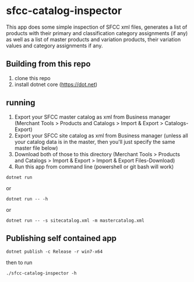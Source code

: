 sfcc-catalog-inspector
=========================

This app does some simple inspection of SFCC xml files, generates a list of products with their primary and classification category assignments (if any) as well as a list of master products and variation products, their variation values and category assignments if any.

Building from this repo
------------------------
1. clone this repo
1. install dotnet core (https://dot.net)

running
-----------------

1. Export your SFCC master catalog as xml from Business manager (Merchant Tools >  Products and Catalogs >  Import & Export > Catalogs-Export)
1. Export your SFCC site catalog as xml from Business manager (unless all your catalog data is in the master, then you'll just specify the same master file below)
1. Download both of those to this directory (Merchant Tools >  Products and Catalogs >  Import & Export > Import & Export Files-Download)
1. Run this app from command line (powershell or git bash will work)

`dotnet run`

or

`dotnet run -- -h`

or 

`dotnet run -- -s sitecatalog.xml -m mastercatalog.xml`


Publishing self contained app
----------------------
`dotnet publish -c Release -r win7-x64`

then to run

`./sfcc-catalog-inspector -h`
